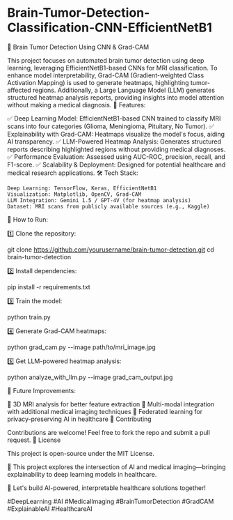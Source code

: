 # Brain-Tumor-Detection-Classification-CNN-EfficientNetB1

🧠 Brain Tumor Detection Using CNN & Grad-CAM

This project focuses on automated brain tumor detection using deep learning, leveraging EfficientNetB1-based CNNs for MRI classification. To enhance model interpretability, Grad-CAM (Gradient-weighted Class Activation Mapping) is used to generate heatmaps, highlighting tumor-affected regions. Additionally, a Large Language Model (LLM) generates structured heatmap analysis reports, providing insights into model attention without making a medical diagnosis.
📌 Features:

✅ Deep Learning Model: EfficientNetB1-based CNN trained to classify MRI scans into four categories (Glioma, Meningioma, Pituitary, No Tumor).
✅ Explainability with Grad-CAM: Heatmaps visualize the model's focus, aiding AI transparency.
✅ LLM-Powered Heatmap Analysis: Generates structured reports describing highlighted regions without providing medical diagnoses.
✅ Performance Evaluation: Assessed using AUC-ROC, precision, recall, and F1-score.
✅ Scalability & Deployment: Designed for potential healthcare and medical research applications.
🛠️ Tech Stack:

    Deep Learning: TensorFlow, Keras, EfficientNetB1
    Visualization: Matplotlib, OpenCV, Grad-CAM
    LLM Integration: Gemini 1.5 / GPT-4V (for heatmap analysis)
    Dataset: MRI scans from publicly available sources (e.g., Kaggle)

🚀 How to Run:

1️⃣ Clone the repository:

git clone https://github.com/yourusername/brain-tumor-detection.git
cd brain-tumor-detection

2️⃣ Install dependencies:

pip install -r requirements.txt

3️⃣ Train the model:

python train.py

4️⃣ Generate Grad-CAM heatmaps:

python grad_cam.py --image path/to/mri_image.jpg

5️⃣ Get LLM-powered heatmap analysis:

python analyze_with_llm.py --image grad_cam_output.jpg

📄 Future Improvements:

🔹 3D MRI analysis for better feature extraction
🔹 Multi-modal integration with additional medical imaging techniques
🔹 Federated learning for privacy-preserving AI in healthcare
📢 Contributing

Contributions are welcome! Feel free to fork the repo and submit a pull request.
📜 License

This project is open-source under the MIT License.

🔬 This project explores the intersection of AI and medical imaging—bringing explainability to deep learning models in healthcare.

🚀 Let's build AI-powered, interpretable healthcare solutions together!

#DeepLearning #AI #MedicalImaging #BrainTumorDetection #GradCAM #ExplainableAI #HealthcareAI


